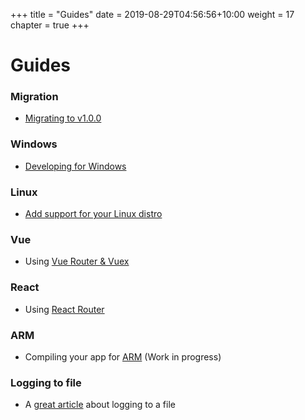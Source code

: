+++
title = "Guides"
date = 2019-08-29T04:56:56+10:00
weight = 17
chapter = true
+++

# Guides

### Migration

  * [Migrating to v1.0.0](./migrate)

### Windows

  * [Developing for Windows](./windows)

### Linux

  * [Add support for your Linux distro](./distro)

### Vue

  * Using [Vue Router & Vuex](./vuerouter)

### React

  * Using [React Router](./reactrouter)

### ARM

  * Compiling your app for [ARM](./arm) (Work in progress)

### Logging to file

  * A [great article](https://blog.nndi-tech.com/beaker/wails-1x-logging-to-file/) about logging to a file

